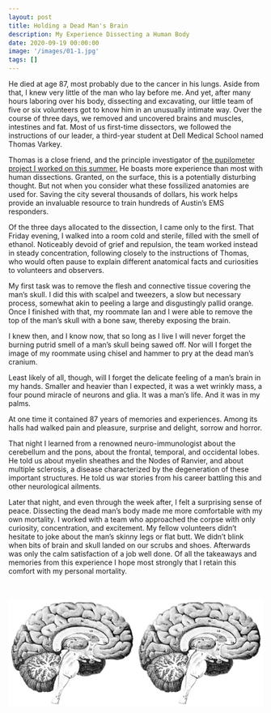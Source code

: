 ```yaml
---
layout: post
title: Holding a Dead Man's Brain
description: My Experience Dissecting a Human Body
date: 2020-09-19 00:00:00
image: '/images/01-1.jpg'
tags: []
---
```


He died at age 87, most probably due to the cancer in his lungs. Aside from that, I knew very little of the man who lay before me. And yet, after many hours laboring over his body, dissecting and excavating, our little team of five or six volunteers got to know him in an unusually intimate way. Over the course of three days, we removed and uncovered brains and muscles, intestines and fat. Most of us first-time dissectors, we followed the instructions of our leader, a third-year student at Dell Medical School named Thomas Varkey.

Thomas is a close friend, and the principle investigator of [the pupilometer project I worked on this summer.](https://github.com/gskaggs/Pupilometer-Analysis) He boasts more experience than most with human dissections. Granted, on the surface, this is a potentially disturbing thought. But not when you consider what these fossilized anatomies are used for. Saving the city several thousands of dollars, his work helps provide an invaluable resource to train hundreds of Austin’s EMS responders.

Of the three days allocated to the dissection, I came only to the first. That Friday evening, I walked into a room cold and sterile, filled with the smell of ethanol. Noticeably devoid of grief and repulsion, the team worked instead in steady concentration, following closely to the instructions of Thomas, who would often pause to explain different anatomical facts and curiosities to volunteers and observers.

My first task was to remove the flesh and connective tissue covering the man’s skull. I did this with scalpel and tweezers, a slow but necessary process, somewhat akin to peeling a large and disgustingly pallid orange. Once I finished with that, my roommate Ian and I were able to remove the top of the man’s skull with a bone saw, thereby exposing the brain.

I knew then, and I know now, that so long as I live I will never forget the burning putrid smell of a man’s skull being sawed off. Nor will I forget the image of my roommate using chisel and hammer to pry at the dead man’s cranium.

Least likely of all, though, will I forget the delicate feeling of a man’s brain in my hands. Smaller and heavier than I expected, it was a wet wrinkly mass, a four pound miracle of neurons and glia. It was a man’s life. And it was in my palms.

At one time it contained 87 years of memories and experiences. Among its halls had walked pain and pleasure, surprise and delight, sorrow and horror.

That night I learned from a renowned neuro-immunologist about the cerebellum and the pons, about the frontal, temporal, and occidental lobes. He told us about myelin sheathes and the Nodes of Ranvier, and about multiple sclerosis, a disease characterized by the degeneration of these important structures. He told us war stories from his career battling this and other neurological ailments.

Later that night, and even through the week after, I felt a surprising sense of peace. Dissecting the dead man’s body made me more comfortable with my own mortality. I worked with a team who approached the corpse with only curiosity, concentration, and excitement. My fellow volunteers didn’t hesitate to joke about the man’s skinny legs or flat butt. We didn’t blink when bits of brain and skull landed on our scrubs and shoes. Afterwards was only the calm satisfaction of a job well done. Of all the takeaways and memories from this experience I hope most strongly that I retain this comfort with my personal mortality.

<br> <br>
<img src="/images/brain.jpg" style="max-width: 50%; float: left;" />
<img src="/images/brain.jpg" style="max-width: 50%; float: left;" />

<p style="clear: both;"></p>